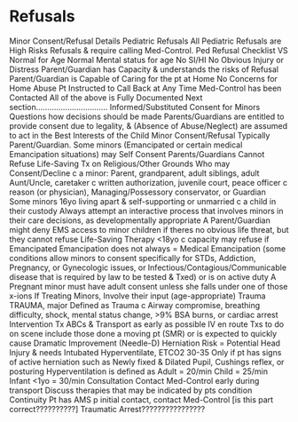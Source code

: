 # Refusals

Minor Consent/Refusal Details
Pediatric Refusals
All Pediatric Refusals are High Risks Refusals & require calling Med-Control.
Ped Refusal Checklist
VS Normal for Age
Normal Mental status for age
No SI/HI
No Obvious Injury or Distress
Parent/Guardian has Capacity & understands the risks of Refusal
Parent/Guardian is Capable of Caring for the pt at Home
No Concerns for Home Abuse
Pt Instructed to Call Back at Any Time
Med-Control has been Contacted
All of the above is Fully Documented
Next section................................
Informed/Substituted Consent for Minors Questions how
decisions should be made
Parents/Guardians are entitled to provide consent due to
legality, & (Absence of Abuse/Neglect) are assumed to
act in the Best Interests of the Child
Minor Consent/Refusal
Typically Parent/Guardian.
Some minors (Emancipated or certain medical Emancipation situations) may Self Consent
Parents/Guardians Cannot Refuse Life-Saving Tx on Religious/Other Grounds
Who may Consent/Decline c a minor: Parent, grandparent, adult siblings, adult Aunt/Uncle, caretaker c written authorization, juvenile court, peace officer c reason (or physician), Managing/Possessory conservator, or Guardian
Some minors 16yo living apart & self-supporting or unmarried c a child in their custody
Always attempt an interactive process that involves minors in their care decisions, as developmentally appropriate
A Parent/Guardian might deny EMS access to minor children if theres no obvious life threat, but they cannot refuse Life-Saving Therapy
<18yo c capacity may refuse if Emancipated
Emancipation does not always = Medical Emancipation (some conditions allow minors to consent specifically for STDs, Addiction, Pregnancy, or Gynecologic issues, or Infectious/Contagious/Communicable disease that is required by law to be tested & Txed) or is on active duty
A Pregnant minor must have adult consent unless she falls under one of those x-ions
If Treating Minors, Involve their input (age-appropriate)
Trauma
TRAUMA, major
Defined as Trauma c  Airway compromise, breathing difficulty, shock, mental status change, >9% BSA burns, or cardiac arrest
Intervention
Tx ABCs & Transport as early as possible
IV en route
Txs to do on scene include those done a moving pt (SMR) or is expected to quickly cause Dramatic Improvement (Needle-D)
Herniation Risk = Potential Head Injury & needs Intubated
Hyperventilate, ETCO2  30-35
Only if pt has signs of active herniation such as
 Newly fixed & Dilated Pupil, Cushings reflex, or posturing
Hyperventilation is defined as
Adult = 20/min
Child = 25/min
Infant <1yo = 30/min
Consultation
Contact Med-Control early during transport
Discuss therapies that may be indicated by pts condition
Continuity
Pt has AMS p initial contact, contact Med-Control
[is this part correct??????????]
Traumatic Arrest????????????????
